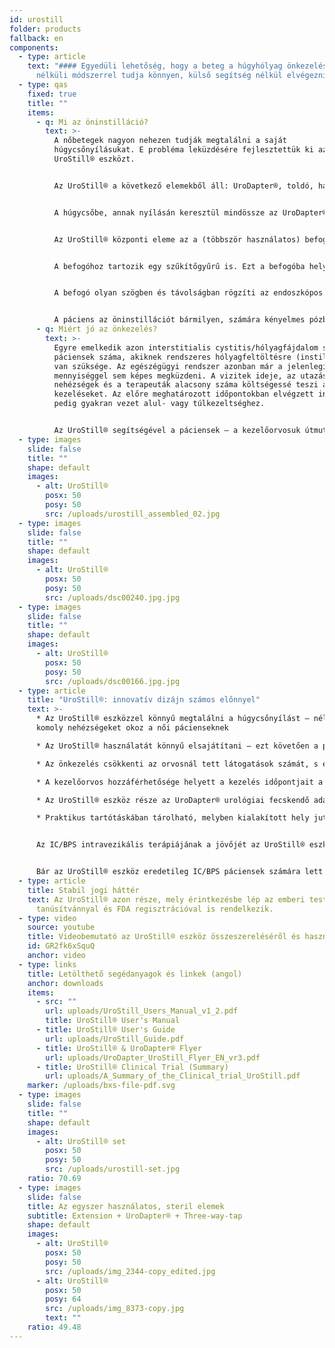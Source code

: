 ```yaml
---
id: urostill
folder: products
fallback: en
components:
  - type: article
    text: "#### Egyedüli lehetőség, hogy a beteg a húgyhólyag önkezelését a katéter
      nélküli módszerrel tudja könnyen, külső segítség nélkül elvégezni."
  - type: qas
    fixed: true
    title: ""
    items:
      - q: Mi az öninstilláció?
        text: >-
          A nőbetegek nagyon nehezen tudják megtalálni a saját
          húgycsőnyílásukat. E probléma leküzdésére fejlesztettük ki az
          UroStill® eszközt.


          Az UroStill® a következő elemekből áll: UroDapter®, toldó, háromágú csap, UroStill® befogó (50ml-es fecskendőkhöz). Az opcionális elemek: endoszkópos kamera, tablet, tabletállvány. Ezeket az elemeket tőlünk is megvásárolhatja, de másutt is beszerezheti. A steril fogyóeszközökből – ezek az UroDapter®, a toldó és a háromágú csap – minden instillációhoz új darabra van szüksége (egyszer használatos elemek).


          A húgycsőbe, annak nyílásán keresztül mindössze az UroDapter® csúcsa, rövid orrésze hatol be. Az UroDapter®-t egy összekötő elem csatlakoztatja a fecskendőre erősített három-ágú csaphoz. Ezeken keresztül jut a kezeléshez szükséges oldat a húgycsőbe, majd a húgyhólyagba.


          Az UroStill® központi eleme az a (többször használatos) befogó, amely a fecskendőt és a mikro-videókamerát rögzíti.


          A befogóhoz tartozik egy szűkítőgyűrű is. Ezt a befogóba helyezve a hólyagfeltöltéshez 20ml-es fecskendőt is lehet használni. (A termék a fecskendőt nem tartalmazza.)


          A befogó olyan szögben és távolságban rögzíti az endoszkópos kamerát, hogy az tökéletes képet közvetítsen az UroDapter® hegyéről és a húgycsőnyílásról. (Ez utóbbit a kamera LED lámpái egyben meg is világítják.) A kamera közvetítette kép bármilyen kompatibilis eszközön – okostelefonon, tableten, PC-n stb. – megjeleníthető. A kisebb eszközöket (például tableteket, telefonokat) állványon lehet stabilan elhelyezni. A kamera (6LED, micro USB, 7mm átmérő CA00523), az állvány és az okoseszköz (az ajánlatunk: Huawei Media Pad T3 8.0 16GB) az UroStill® opcionális elemei.


          A páciens az öninstillációt bármilyen, számára kényelmes pózban elvégezheti, miközben a képernyőn folyamatosan nyomon tudja követni az önkezelést.
      - q: Miért jó az önkezelés?
        text: >-
          Egyre emelkedik azon interstitialis cystitis/hólyagfájdalom szindróma
          páciensek száma, akiknek rendszeres hólyagfeltöltésre (instillációra)
          van szüksége. Az egészégügyi rendszer azonban már a jelenlegi
          mennyiséggel sem képes megküzdeni. A vizitek ideje, az utazás okozta
          nehézségek és a terapeuták alacsony száma költségessé teszi a
          kezeléseket. Az előre meghatározott időpontokban elvégzett instilláció
          pedig gyakran vezet alul- vagy túlkezeltséghez.


          Az UroStill® segítségével a páciensek – a kezelőorvosuk útmutatásait követve – maguk is elvégezhetik az önkezelést, amikor csak úgy érzik, hogy szükségük van rá.
  - type: images
    slide: false
    title: ""
    shape: default
    images:
      - alt: UroStill®
        posx: 50
        posy: 50
        src: /uploads/urostill_assembled_02.jpg
  - type: images
    slide: false
    title: ""
    shape: default
    images:
      - alt: UroStill®
        posx: 50
        posy: 50
        src: /uploads/dsc00240.jpg.jpg
  - type: images
    slide: false
    title: ""
    shape: default
    images:
      - alt: UroStill®
        posx: 50
        posy: 50
        src: /uploads/dsc00166.jpg.jpg
  - type: article
    title: "UroStill®: innovatív dizájn számos előnnyel"
    text: >-
      * Az UroStill® eszközzel könnyű megtalálni a húgycsőnyílást – nélküle az
      komoly nehézségeket okoz a női pácienseknek

      * Az UroStill® használatát könnyű elsajátítani – ezt követően a páciens külső segítség nélkül végezheti az önkezelést

      * Az önkezelés csökkenti az orvosnál tett látogatások számát, s ezzel a költségeket és az utazásra fordított időt is.

      * A kezelőorvos hozzáférhetősége helyett a kezelés időpontjait a páciens igényeihez lehet igazítani.

      * Az UroStill® eszköz része az UroDapter® urológiai fecskendő adapter, így ez utóbbi összes előnye is érvényesül.

      * Praktikus tartótáskában tárolható, melyben kialakított hely jut az alaptartozékoknak és az opciós elemeknek is. A páciens a táskát bárhová magával viheti.


      Az IC/BPS intravezikális terápiájának a jövőjét az UroStill® eszköz jelenti.


      Bár az UroStill® eszköz eredetileg IC/BPS páciensek számára lett kifejlesztve, az más betegségek kezelésében is használható. Ezek közé tartoznak a kemo- és sugárcystitisek és a krónikus hólyagfertőzések.
  - type: article
    title: Stabil jogi háttér
    text: Az UroStill® azon része, mely érintkezésbe lép az emberi testtel, CE
      tanúsítvánnyal és FDA regisztrációval is rendelkezik.
  - type: video
    source: youtube
    title: Videobemutató az UroStill® eszköz összeszereléséről és használatáról
    id: GR2fk6xSquQ
    anchor: video
  - type: links
    title: Letölthető segédanyagok és linkek (angol)
    anchor: downloads
    items:
      - src: ""
        url: uploads/UroStill_Users_Manual_v1_2.pdf
        title: UroStill® User's Manual
      - title: UroStill® User's Guide
        url: uploads/UroStill_Guide.pdf
      - title: UroStill® & UroDapter® Flyer
        url: uploads/UroDapter_UroStill_Flyer_EN_vr3.pdf
      - title: UroStill® Clinical Trial (Summary)
        url: uploads/A_Summary_of_the_Clinical_trial_UroStill.pdf
    marker: /uploads/bxs-file-pdf.svg
  - type: images
    slide: false
    title: ""
    shape: default
    images:
      - alt: UroStill® set
        posx: 50
        posy: 50
        src: /uploads/urostill-set.jpg
    ratio: 70.69
  - type: images
    slide: false
    title: Az egyszer használatos, steril elemek
    subtitle: Extension + UroDapter® + Three-way-tap
    shape: default
    images:
      - alt: UroStill®
        posx: 50
        posy: 50
        src: /uploads/img_2344-copy_edited.jpg
      - alt: UroStill®
        posx: 50
        posy: 64
        src: /uploads/img_8373-copy.jpg
        text: ""
    ratio: 49.48
---
```

